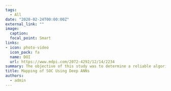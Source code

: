 ```yaml
---
tags:
  - All
date: "2020-02-24T00:00:00Z"
external_link: ""
image:
  caption: 
  focal_point: Smart
links:
- icon: photo-video
  icon_pack: fa
  name: DOI
  url: https://www.mdpi.com/2072-4292/12/14/2234
summary: The objective of this study was to determine a reliable algorithm for predicting the SOC contents through consideration of six different ML algorithms and using 105 environmental auxiliary variables derived from terrain attributes, remote sensing, and climatic data. The results show that the DNN algorithm outperformed other ML algorithms in terms of the power of the prediction uncertainty at the province scale. 
title: Mapping of SOC Using Deep ANNs
authors: 
  - admin
---
```

